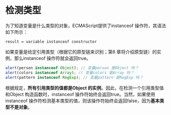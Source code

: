 # 检测类型

为了知道变量是什么类型的对象，ECMAScript提供了instanceof 操作符，其语法如下所示：

`result = variable instanceof constructor`

如果变量是给定引用类型（根据它的原型链来识别；第6 章将介绍原型链）的实例，那么instanceof 操作符就会返回true。

```javascript
alert(person instanceof Object); // 变量person 是Object 吗？
alert(colors instanceof Array); // 变量colors 是Array 吗？
alert(pattern instanceof RegExp); // 变量pattern 是RegExp 吗？
```

根据规定，**所有引用类型的值都是Object 的实例**。因此，在检测一个引用类型值和Object 构造函数时，instanceof 操作符始终会返回true。当然，如果使用instanceof 操作符检测基本类型的值，则该操作符始终会返回false，因为**基本类型不是对象**。